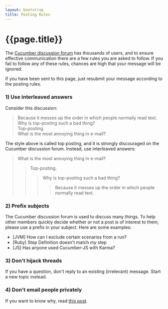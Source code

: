 ```yaml
---
layout: bootstrap
title: Posting Rules
---
```

# {{page.title}}

The [Cucumber discussion forum](groups.google.com/group/cukes) has thousands of users, and to ensure
effective communication there are a few rules you are asked to follow. If you fail to follow any of
these rules, chances are high that your message will be ignored.

If you have been sent to this page, just resubmit your message according to the posting rules.

### 1) Use interleaved answers

Consider this discussion:

> Because it messes up the order in which people normally read text.<br>
> Why is top-posting such a bad thing?<br>
> Top-posting.<br>
> What is the most annoying thing in e-mail?<br>

The style above is called top posting, and it is strongly discouraged on the Cucumber discussion forum.
Instead, use interleaved answers:

> What is the most annoying thing in e-mail?
>> Top-posting.
>>> Why is top-posting such a bad thing?
>>>> Because it messes up the order in which people normally read text.

### 2) Prefix subjects

The Cucumber discussion forum is used to discuss many things. To help other members quickly decide
whether or not a post is of interest to them, please use a prefix in your subject. Here are some
examples:

* \[JVM\] How can I exclude certain scenarios from a run?
* \[Ruby\] Step Definition doesn't match my step
* \[JS\] Has anyone used Cucumber-JS with Karma?

### 3) Don't hijack threads

If you have a question, don't reply to an existing (irrelevant) message. Start a new topic instead.

### 4) Don't email people privately

If you want to know why, read [this post](http://daniel.haxx.se/blog/2013/10/08/dont-email-me/).
